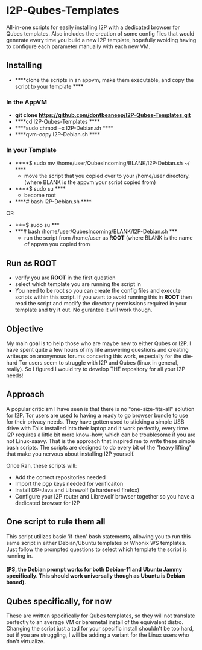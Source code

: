 # I2P-Qubes-Templates
All-in-one scripts for easily installing I2P with a dedicated browser for Qubes templates. Also includes the creation of 
some config files that would generate every time you build a new I2P template, hopefully avoiding having to configure 
each parameter manually with each new VM.

## Installing
- ****clone the scripts in an appvm, make them executable, and copy the script to your template ****

### In the AppVM
- ****git clone https://github.com/dontbeaneep/I2P-Qubes-Templates.git****
- ****cd I2P-Qubes-Templates ****
- ****sudo chmod +x I2P-Debian.sh ****
- ****qvm-copy I2P-Debian.sh ****

### In your Template
- ****$ sudo mv /home/user/QubesIncoming/BLANK/I2P-Debian.sh ~/ ****
  - move the script that you copied over to your /home/user directory. (where BLANK is the appvm your script copied from)
- ****$ sudo su ****
  - become root
- ****# bash I2P-Debian.sh ****

OR

- ***$ sudo su ***
- ***# bash /home/user/QubesIncoming/BLANK/I2P-Debian.sh ***
  * run the script from /home/user as ****ROOT**** (where BLANK is the name of appvm you copied from


## Run as ROOT
- verify you are ****ROOT**** in the first question
- select which template you are running the script in
- You need to be root so you can create the config files and execute scripts within this script. If you want to avoid running this in ****ROOT**** then read the script and modify the directory permissions required in your template and try it out. No gurantee it will work though. 



## Objective
My main goal is to help those who are maybe new to either Qubes or I2P. I have spent quite a few hours of my life 
answering questions and creating writeups on anonymous forums concering this work, especially for the die-hard Tor users 
seem to struggle with I2P and Qubes (linux in general, really). So I figured I would try to develop THE repository for 
all your I2P needs! 

## Approach
A popular criticism I have seen is that there is no "one-size-fits-all" solution for I2P. Tor users are used to having a
ready to go browser bundle to use for their privacy needs. They have gotten used to sticking a simple USB drive with Tails 
installed into their laptop and it work perfectly, every time. I2P requires a little bit more know-how, which can be troublesome 
if you are not Linux-saavy. That is the approach that inspired me to write these simple bash scripts. The scripts are designed 
to do every bit of the "heavy lifting" that make you nervous about installing I2P yourself.

Once Ran, these scripts will:
- Add the correct repositories needed
- Import the pgp keys needed for verificaiton
- Install I2P-Java and Librewolf (a hardened firefox)
- Configure your I2P router and Librewolf browser together so you have a dedicated browser for I2P

## One script to rule them all
This script utilizes basic 'if-then' bash statements, allowing you to run this same script in either Debian/Ubuntu templates or Whonix WS templates. Just follow the prompted questions to select which template the script is running in. 

#### (PS, the Debian prompt works for both Debian-11 and Ubuntu Jammy specifically. This should work universally though as Ubuntu is Debian based).

## Qubes specifically, for now
These are written specifically for Qubes templates, so they will not translate perfectly to an average VM or baremetal install
of the equivalent distro. Changing the script just a tad for your specific install shouldn't be too hard, but if you are struggling,
I will be adding a variant for the Linux users who don't virtualize.
